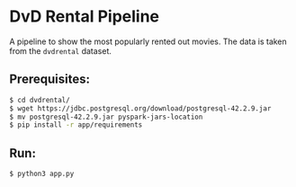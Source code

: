 # DvD Rental Pipeline

A pipeline to show the most popularly rented out movies. The data is taken from the `dvdrental` dataset.

## Prerequisites:
```bash
$ cd dvdrental/
$ wget https://jdbc.postgresql.org/download/postgresql-42.2.9.jar
$ mv postgresql-42.2.9.jar pyspark-jars-location
$ pip install -r app/requirements
```

## Run:
```bash
$ python3 app.py
```